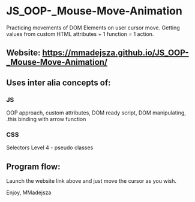 # JS_OOP-_Mouse-Move-Animation
Practicing movements of DOM Elements on user cursor move. Getting values from custom HTML attributes + 1 function = 1 action. 

## Website: https://mmadejsza.github.io/JS_OOP-_Mouse-Move-Animation/
## Uses inter alia concepts of:
### JS 
OOP approach, custom attributes, DOM ready script, DOM manipulating, .this binding with arrow function

### CSS
Selectors Level 4 - pseudo classes

## Program flow:
Launch the website link above and just move the cursor as you wish.

Enjoy,
MMadejsza











